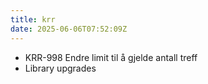 ```yaml
---
title: krr
date: 2025-06-06T07:52:09Z
---
```

- KRR-998 Endre limit til å gjelde antall treff
- Library upgrades

